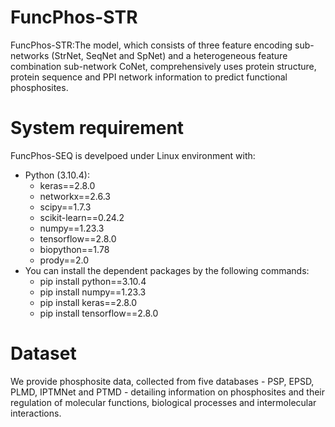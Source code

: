 
# FuncPhos-STR
FuncPhos-STR:The model, which consists of three feature encoding sub-networks (StrNet, SeqNet and SpNet) and a heterogeneous feature combination sub-network CoNet, comprehensively uses protein structure, protein sequence and PPI network information to predict functional phosphosites.

# System requirement
FuncPhos-SEQ is develpoed under Linux environment with:
* Python (3.10.4):
    - keras==2.8.0
    - networkx==2.6.3
    - scipy==1.7.3
    - scikit-learn==0.24.2
    - numpy==1.23.3
    - tensorflow==2.8.0
    - biopython==1.78
    - prody==2.0
* You can install the dependent packages by the following commands:
    - pip install python==3.10.4
    - pip install numpy==1.23.3
    - pip install keras==2.8.0
    - pip install tensorflow==2.8.0
# Dataset
We provide phosphosite data, collected from five databases - PSP, EPSD, PLMD, IPTMNet and PTMD - detailing information on phosphosites and their regulation of molecular functions, biological processes and intermolecular interactions.
